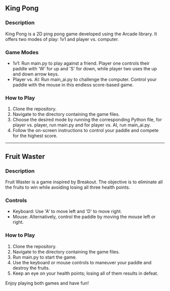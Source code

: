 ## King Pong

### Description
King Pong is a 2D ping pong game developed using the Arcade library. It offers two modes of play: 1v1 and player vs. computer.

### Game Modes
- 1v1: Run main.py to play against a friend. Player one controls their paddle with 'W' for up and 'S' for down, while player two uses the up and down arrow keys.
- Player vs. AI: Run main_ai.py to challenge the computer. Control your paddle with the mouse in this endless score-based game.

### How to Play
1. Clone the repository.
2. Navigate to the directory containing the game files.
3. Choose the desired mode by running the corresponding Python file, for player vs. player, run main.py and for player vs. AI, run main_ai.py.
4. Follow the on-screen instructions to control your paddle and compete for the highest score.

---

## Fruit Waster

### Description
Fruit Waster is a game inspired by Breakout. The objective is to eliminate all the fruits to win while avoiding losing all three health points.

### Controls
- Keyboard: Use 'A' to move left and 'D' to move right.
- Mouse: Alternatively, control the paddle by moving the mouse left or right.

### How to Play
1. Clone the repository.
2. Navigate to the directory containing the game files.
3. Run main.py to start the game.
4. Use the keyboard or mouse controls to maneuver your paddle and destroy the fruits.
5. Keep an eye on your health points; losing all of them results in defeat.

Enjoy playing both games and have fun!